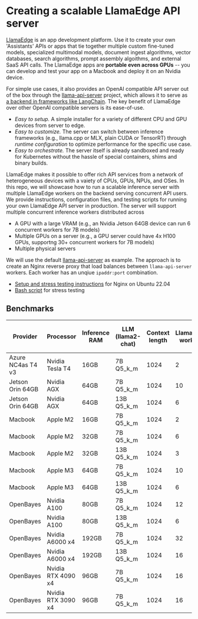 # Creating a scalable LlamaEdge API server

[LlamaEdge](https://www.secondstate.io/LlamaEdge/) is an app development platform. Use it to create your own 'Assistants' APIs or apps that tie together multiple custom fine-tuned models, specialized multimodal models, document ingest algorithms, vector databases, search algorithms, prompt assembly algoithms, and external SaaS API calls. The LlamaEdge apps are **portable even across GPUs** -- you can develop and test your app on a Macbook and deploy it on an Nvidia device.

For simple use cases, it also provides an OpenAI compatible API server out of the box through the [llama-api-server](https://github.com/second-state/LlamaEdge/tree/main/api-server) project, which allows it to serve as [a backend in frameworks like LangChain](https://github.com/langchain-ai/langchain/pull/14787). The key benefit of LlamaEdge over other OpenAI compatible servers is its ease-of-use.

* *Easy to setup.* A simple installer for a variety of different CPU and GPU devices from server to edge. 
* *Easy to customize.* The server can switch between inference frameworks (e.g., llama.cpp or MLX, plain CUDA or TensorRT) through *runtime configuration* to optimize performance for the specific use case. 
* *Easy to orchestrate.* The server itself is already sandboxed and ready for Kubernetes without the hassle of special containers, shims and binary builds.

LlamaEdge makes it possible to offer rich API services from a network of heterogeneous devices with a vaiety of CPUs, GPUs, NPUs, and OSes. In this repo, we will showcase how to run a scalable inference server with multiple LlamaEdge workers on the backend serving concurrent API users. We provide instructions, configuration files, and testing scripts for running your own LlamaEdge API server in production. The server will support multiple concurrent inference workers distributed across

* A GPU with a large VRAM (e.g., an Nvidia Jetson 64GB device can run 6 concurrent workers for 7B models)
* Multiple GPUs on a server (e.g., a GPU server could have 4x H100 GPUs, supportng 30+ concurrent workers for 7B models) 
* Multiple physical servers

We will use the default [llama-api-server](https://github.com/second-state/LlamaEdge/tree/main/api-server) as example. The approach is to create an Nginx reverse proxy that load balances between `llama-api-server` workers. Each worker has an unqiue `ipaddr:port` combination.

* [Setup and stress testing instructions](nginx/README.md) for Nginx on Ubuntu 22.04
* [Bash script](scripts/) for stress testing

## Benchmarks

| Provider      | Processor     | Inference RAM | LLM (llama2-chat) | Context length | LlamaEdge workers | Concurrent API clients | Prompt processing tokens / sec | Text generation tokens /s | 
| ------------- | ------------- | ------------- | ----------------- | -------------- | ----------------- | ---------------------- | ------------------------------ | ------------------------- |
| Azure NC4as T4 v3  | Nvidia Tesla T4  | 16GB | 7B Q5_k_m | 1024 | 2 | 4 | 152 | 17 |
| Jetson Orin 64GB  | Nvidia AGX  | 64GB | 7B Q5_k_m | 1024 | 10 | 20 | TBD | TBD |
| Jetson Orin 64GB  | Nvidia AGX  | 64GB | 13B Q5_k_m | 1024 | 6 | 12 | TBD | TBD |
| Macbook  | Apple M2  | 16GB | 7B Q5_k_m | 1024 | 2 | 4 | TBD | TBD |
| Macbook  | Apple M2  | 32GB | 7B Q5_k_m | 1024 | 6 | 12 | TBD | TBD |
| Macbook  | Apple M2  | 32GB | 13B Q5_k_m | 1024 | 3 | 6 | TBD | TBD |
| Macbook  | Apple M3  | 64GB | 7B Q5_k_m | 1024 | 10 | 20 | TBD | TBD |
| Macbook  | Apple M3  | 64GB | 13B Q5_k_m | 1024 | 6 | 12 | TBD | TBD |
| OpenBayes | Nvidia A100 | 80GB | 7B Q5_k_m | 1024 | 12 | 24 | TBD | TBD |
| OpenBayes | Nvidia A100 | 80GB | 13B Q5_k_m | 1024 | 6 | 12 | TBD | TBD |
| OpenBayes | Nvidia A6000 x4 | 192GB | 7B Q5_k_m | 1024 | 32 | 64 | TBD | TBD |
| OpenBayes | Nvidia A6000 x4 | 192GB | 13B Q5_k_m | 1024 | 16 | 32 | TBD | TBD |
| OpenBayes | Nvidia RTX 4090 x4 | 96GB | 7B Q5_k_m | 1024 | 16 | 32 | TBD | TBD |
| OpenBayes | Nvidia RTX 3090 x4 | 96GB | 7B Q5_k_m | 1024 | 16 | 32 | TBD | TBD |

